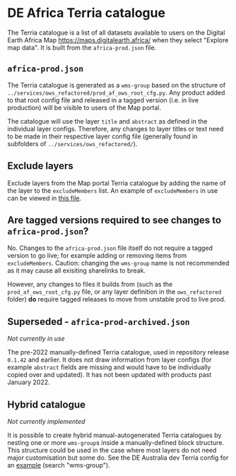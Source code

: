 # DE Africa Terria catalogue

The Terria catalogue is a list of all datasets available to users on the Digital Earth Africa Map https://maps.digitalearth.africa/ when they select "Explore map data". It is built from the `africa-prod.json` file.

## `africa-prod.json`

The Terria catalogue is generated as a `wms-group` based on the structure of `../services/ows_refactored/prod_af_ows_root_cfg.py`. 
Any product added to that root config file and released in a tagged version (i.e. in live production) will be visible to users of the Map portal. 

The catalogue will use the layer `title` and `abstract` as defined in the individual layer configs. Therefore, any changes to layer titles or text need to be made in their respective layer config file (generally found in subfolders of `../services/ows_refactored/`).

## Exclude layers 

Exclude layers from the Map portal Terria catalogue by adding the name of the layer to the `excludeMembers` list. An example of `excludeMembers` in use can be viewed in [this file](https://github.com/GeoscienceAustralia/dea-config/blob/master/dev/terria/terria-cube-v8.json).

## Are tagged versions required to see changes to `africa-prod.json`?

No. Changes to the `africa-prod.json` file itself do not require a tagged version to go live; for example adding or removing items from `excludeMembers`. Caution: changing the `wms-group` name is not recommended as it may cause all exisiting sharelinks to break.

However, any changes to files it builds from (such as the `prod_af_ows_root_cfg.py` file, or any layer definition in the `ows_refactored` folder) **do** require tagged releases to move from unstable prod to live prod.

## Superseded - `africa-prod-archived.json`

*Not currently in use*

The pre-2022 manually-defined Terria catalogue, used in repository release `0.1.42` and earlier. It does not draw information from layer configs (for example `abstract` fields are missing and would have to be individually copied over and updated). It has not been updated with products past January 2022.

## Hybrid catalogue

*Not currently implemented*

It is possible to create hybrid manual-autogenerated Terria catalogues by nesting one or more `wms-group`s inside a manually-defined block structure. This structure could be used in the case where most layers do not need major customisation but some do. See the DE Australia dev Terria config for an [example](https://github.com/GeoscienceAustralia/dea-config/blob/master/dev/terria/terria-cube-v8.json) (search "wms-group").